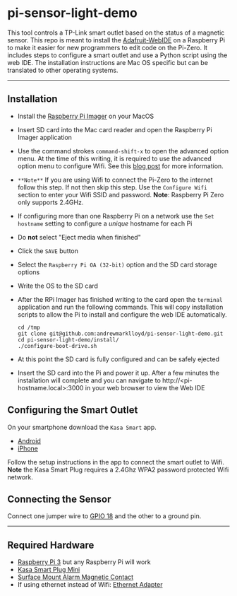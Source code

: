 # pi-sensor-light-demo

This tool controls a TP-Link smart outlet based on the status of a magnetic sensor. This repo is meant to install the [Adafruit-WebIDE](https://github.com/adafruit/Adafruit-WebIDE) on a Raspberry Pi to make it easier for new programmers to edit code on the Pi-Zero. It includes steps to configure a smart outlet and use a Python script using the web IDE. The installation instructions are Mac OS specific but can be translated to other operating systems.

---
## Installation

- Install the [Raspberry Pi Imager](https://www.raspberrypi.org/software/) on your MacOS
- Insert SD card into the Mac card reader and open the Raspberry Pi Imager application
- Use the command strokes `command-shift-x` to open the advanced option menu. At the time of this writing, it is required to use the advanced option menu to configure Wifi. See this [blog post](https://www.raspberrypi.org/blog/raspberry-pi-imager-update-to-v1-6/) for more information.
- `**Note**` If you are using Wifi to connect the Pi-Zero to the internet follow this step. If not then skip this step. Use the `Configure Wifi` section to enter your Wifi SSID and password. **Note**: Raspberry Pi Zero only supports 2.4GHz.
- If configuring more than one Raspberry Pi on a network use the `Set hostname` setting to configure a _unique_ hostname for each Pi
- Do **not** select "Eject media when finished"
- Click the `SAVE` button
- Select the `Raspberry Pi OA (32-bit)` option and the SD card storage options
- Write the OS to the SD card
- After the RPi Imager has finished writing to the card open the `terminal` application and run the following commands. This will copy installation scripts to allow the Pi to install and configure the web IDE automatically.
    ```
    cd /tmp
    git clone git@github.com:andrewmarklloyd/pi-sensor-light-demo.git
    cd pi-sensor-light-demo/install/
    ./configure-boot-drive.sh
    ```
- At this point the SD card is fully configured and can be safely ejected

- Insert the SD card into the Pi and power it up. After a few minutes the installation will complete and you can navigate to http://<pi-hostname.local>:3000 in your web browser to view the Web IDE

## Configuring the Smart Outlet

On your smartphone download the `Kasa Smart` app.
- [Android](https://play.google.com/store/apps/details?id=com.tplink.kasa_android&hl=en_US&gl=US)
- [iPhone](https://apps.apple.com/us/app/kasa-smart/id1034035493)

Follow the setup instructions in the app to connect the smart outlet to Wifi. **Note** the Kasa Smart Plug requires a 2.4Ghz WPA2 password protected Wifi network.

## Connecting the Sensor 

Connect one jumper wire to [GPIO 18](https://pinout.xyz/pinout/pin12_gpio18) and the other to a ground pin.

---
## Required Hardware

- [Raspberry Pi 3](https://www.raspberrypi.org/products/raspberry-pi-3-model-b/) but any Raspberry Pi will work
- [Kasa Smart Plug Mini](https://www.amazon.com/gp/product/B07TXM4MT3/ref=ppx_yo_dt_b_search_asin_image?ie=UTF8&psc=1)
- [Surface Mount Alarm Magnetic Contact](https://www.amazon.com/gp/product/B00LYCUSBY/ref=ppx_yo_dt_b_search_asin_image?ie=UTF8&psc=1)
- If using ethernet instead of Wifi: [Ethernet Adapter](https://www.amazon.com/Plugable-Ethernet-Compatible-Raspberry-AX88772A/dp/B00RM3KXAU/ref=sr_1_3?dchild=1&keywords=Pi+Zero+Ethernet&qid=1620264412&sr=8-3)